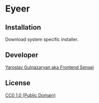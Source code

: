 # Eyeer

## Installation

Download system specific installer.

## Developer

[Yaroslav Gulnazaryan aka Frontend Sensei](https://github.com/frontend-sensei)

## License

[CC0 1.0 (Public Domain)](LICENSE.md)
